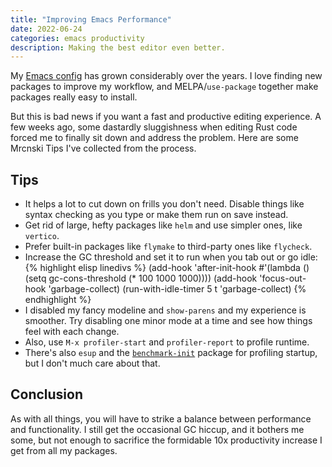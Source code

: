 ```yaml
---
title: "Improving Emacs Performance"
date: 2022-06-24
categories: emacs productivity
description: Making the best editor even better.
---
```


My [Emacs config](https://github.com/mrcnski/init.el) has grown considerably over
the years. I love finding new packages to improve my workflow, and
MELPA/`use-package` together make packages really easy to install.

But this is bad news if you want a fast and productive editing experience. A few
weeks ago, some dastardly sluggishness when editing Rust code forced me to
finally sit down and address the problem. Here are some Mrcnski Tips I've
collected from the process.

## Tips

- It helps a lot to cut down on frills you don't need. Disable things like syntax checking as you type or make them run on save instead.
- Get rid of large, hefty packages like `helm` and use simpler ones, like `vertico`.
- Prefer built-in packages like `flymake` to third-party ones like `flycheck`.
- Increase the GC threshold and set it to run when you tab out or go idle:
{% highlight elisp linedivs %}
(add-hook 'after-init-hook
          #'(lambda ()
              (setq gc-cons-threshold (* 100 1000 1000))))
(add-hook 'focus-out-hook 'garbage-collect)
(run-with-idle-timer 5 t 'garbage-collect)
{% endhighlight %}
- I disabled my fancy modeline and `show-parens` and my experience is smoother. Try disabling one minor mode at a time and see how things feel with each change.
- Also, use `M-x profiler-start` and `profiler-report` to profile runtime.
- There's also `esup` and the [`benchmark-init`](https://github.com/dholm/benchmark-init-el) package for profiling startup, but I don't much care about that.

## Conclusion

As with all things, you will have to strike a balance between performance and
functionality. I still get the occasional GC hiccup, and it bothers me some, but
not enough to sacrifice the formidable 10x productivity increase I get from all
my packages.
